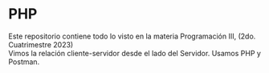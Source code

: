 # PHP

Este repositorio contiene todo lo visto en la materia Programación III, (2do. Cuatrimestre 2023)  
Vimos la relación cliente-servidor desde el lado del Servidor. Usamos PHP y Postman.  
